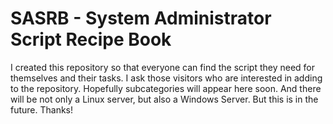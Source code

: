 # SASRB - System Administrator Script Recipe Book
I created this repository so that everyone can find the script they need for themselves and their tasks. I ask those visitors who are interested in adding to the repository. Hopefully subcategories will appear here soon. And there will be not only a Linux server, but also a Windows Server. But this is in the future. 
Thanks!
